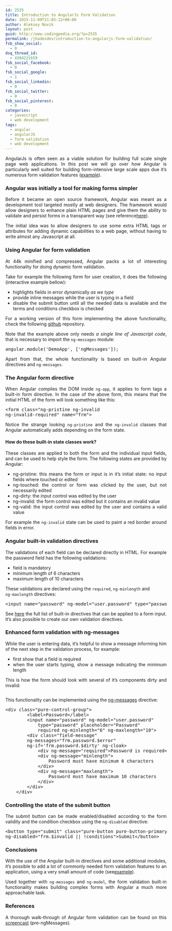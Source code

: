 ```yaml
---
id: 2535
title: Introduction to AngularJs Form Validation
date: 2015-11-09T21:03:12+00:00
author: Aleksey Novik
layout: post
guid: http://www.codingpedia.org/?p=2535
permalink: /jhadesdev/introduction-to-angularjs-form-validation/
fsb_show_social:
  - 0
dsq_thread_id:
  - 4304221659
fsb_social_facebook:
  - 0
fsb_social_google:
  - 1
fsb_social_linkedin:
  - 0
fsb_social_twitter:
  - 0
fsb_social_pinterest:
  - 0
categories:
  - javascript
  - web development
tags:
  - angular
  - angularJS
  - form validation
  - web development
---
```

<p style="text-align: justify;">
  AngularJs is often seen as a viable solution for building full scale single page web applications. In this post we will go over how Angular is particularly well suited for building form-intensive large scale apps due it&#8217;s numerous form validation features (<a href="https://jsfiddle.net/jhadesdev/yfLqfzLw/2/">example</a>).<!--more-->
</p>

<h3 id="angularwasinitiallyatoolformakingformssimpler" style="text-align: justify;">
  Angular was initially a tool for making forms simpler
</h3>

<p style="text-align: justify;">
  Before it became an open source framework, Angular was meant as a development tool targeted mostly at web designers. The framework would allow designers to enhance plain HTML pages and give them the ability to validate and persist forms in a transparent way (see reference<a href="http://devchat.tv/adventures-in-angular/001-aia-the-birth-of-angular-1">here</a>).
</p>

<p style="text-align: justify;">
  The initial idea was to allow designers to use some extra HTML tags or attributes for adding dynamic capabilities to a web page, without having to write almost any Javascript at all.
</p>

<h3 id="usingangularforformvalidation" style="text-align: justify;">
  Using Angular for form validation
</h3>

<p style="text-align: justify;">
  At 44k minified and compressed, Angular packs a lot of interesting functionality for doing dynamic form validation.
</p>

<p style="text-align: justify;">
  Take for example the following form for user creation, it does the following (interactive example bellow):
</p>

<ul style="text-align: justify;">
  <li>
    highlights fields in error dynamically <em>as we type</em>
  </li>
  <li>
    provide inline messages while the user is typing in a field
  </li>
  <li>
    disable the submit button until all the needed data is available and the terms and conditions checkbox is checked
  </li>
</ul>

<p style="text-align: justify;">
  For a working version of this form implementing the above functionality, check the following <a href="https://github.com/jhades/blog.jhades.org/tree/master/angular-not-only-spa">github</a> repository.
</p>

<p style="text-align: justify;">
  Note that the example above only needs <em>a single line of Javascript code</em>, that is necessary to import the <code>ng-messages</code> module:
</p>

<pre class="lang:default decode:true">angular.module('DemoApp', ['ngMessages']);</pre>

<p style="text-align: justify;">
  Apart from that, the whole functionality is based on built-in Angular directives and <code>ng-messages</code>.
</p>

<h3 id="theangularformdirective" style="text-align: justify;">
  The Angular form directive
</h3>

<p style="text-align: justify;">
  When Angular compiles the DOM inside <code>ng-app</code>, it applies to form tags a built-in form directive. In the case of the above form, this means that the initial HTML of the form will look something like this:
</p>

<pre class="lang:default decode:true">&lt;form class="ng-pristine ng-invalid 
ng-invalid-required" name="frm"&gt;</pre>

<p style="text-align: justify;">
  Notice the strange looking <code>ng-pristine</code> and the <code>ng-invalid</code> classes that Angular automatically adds depending on the form state.
</p>

<h4 id="howdothesebuiltinstateclasseswork" style="text-align: justify;">
  How do these built-in state classes work?
</h4>

<p style="text-align: justify;">
  These classes are applied to both the form and the individual input fields, and can be used to help style the form. The following states are provided by Angular:
</p>

<ul style="text-align: justify;">
  <li>
    ng-pristine: this means the form or input is in it&#8217;s initial state: no input fields where touched or edited
  </li>
  <li>
    ng-touched: the control or form was clicked by the user, but not necessarily edited
  </li>
  <li>
    ng-dirty: the input control was edited by the user
  </li>
  <li>
    ng-invalid: the form control was edited but it contains an invalid value
  </li>
  <li>
    ng-valid: the input control was edited by the user and contains a valid value
  </li>
</ul>

<p style="text-align: justify;">
  For example the <code>ng-invalid</code> state can be used to paint a red border around fields in error.
</p>

<h3 id="angularbuiltinvalidationdirectives" style="text-align: justify;">
  Angular built-in validation directives
</h3>

<p style="text-align: justify;">
  The validations of each field can be declared directly in HTML. For example the password field has the following validations:
</p>

<ul style="text-align: justify;">
  <li>
    field is mandatory
  </li>
  <li>
    minimum length of 6 characters
  </li>
  <li>
    maximum length of 10 characters
  </li>
</ul>

<p style="text-align: justify;">
  These validations are declared using the <code>required</code>, <code>ng-minlength</code> and<br /> <code>ng-maxlength</code> directives:
</p>

<pre class="lang:default decode:true">&lt;input name="password" ng-model="user.password" type="password"  placeholder="Password" required ng-minlength="6" ng-maxlength="10"&gt;</pre>

<div class="fix-syntax-highlight" style="text-align: justify;">
</div>

<p style="text-align: justify;">
  See <a href="https://docs.angularjs.org/api/ng/directive/input">here</a> the full list of built-in directives that can be applied to a form input. It&#8217;s also possible to create our own validation directives.
</p>

<h3 id="enhancedformvalidationwithngmessages" style="text-align: justify;">
  Enhanced form validation with ng-messages
</h3>

<p style="text-align: justify;">
  While the user is entering data, it&#8217;s helpful to show a message informing him of the next step in the validation process, for example:
</p>

<ul style="text-align: justify;">
  <li>
    first show that a field is required
  </li>
  <li>
    when the user starts typing, show a message indicating the minimum length
  </li>
</ul>

<p style="text-align: justify;">
  This is how the form should look with several of it&#8217;s components dirty and invalid:
</p>

<div style="text-align: justify;">
  <img src="http://d2huq83j2o5dyd.cloudfront.net/angular-not-only-spa/invalid.png" alt="" />
</div>

<p style="text-align: justify;">
  This functionality can be implemented using the <a href="https://docs.angularjs.org/api/ngMessages/directive/ngMessages">ng-messages</a> directive:
</p>

<pre class="lang:default decode:true">&lt;div class="pure-control-group"&gt;
        &lt;label&gt;Password&lt;/label&gt;
        &lt;input name="password" ng-model="user.password"
            type="password" placeholder="Password"
            required ng-minlength="6" ng-maxlength="10"&gt;
        &lt;div class="field-message"  
        ng-messages="frm.password.$error" 
        ng-if='frm.password.$dirty' ng-cloak&gt;
            &lt;div ng-message="required"&gt;Password is required&lt;/div&gt;
            &lt;div ng-message="minlength"&gt;
                Password must have minimum 6 characters
            &lt;/div&gt;
            &lt;div ng-message="maxlength"&gt;
                Password must have maximum 10 characters
            &lt;/div&gt;
        &lt;/div&gt;
    &lt;/div&gt;</pre>

<div class="fix-syntax-highlight" style="text-align: justify;">
</div>

<h3 id="controllingthestateofthesubmitbutton" style="text-align: justify;">
  Controlling the state of the submit button
</h3>

<p style="text-align: justify;">
  The submit button can be made enabled/disabled according to the form validity and the condition checkbox using the <code>ng-disabled</code> directive:
</p>

<pre class="lang:default decode:true">&lt;button type="submit" class="pure-button pure-button-primary" 
ng-disabled="frm.$invalid || !conditions"&gt;Submit&lt;/button&gt;</pre>

<div class="fix-syntax-highlight" style="text-align: justify;">
</div>

<h3 id="conclusions" style="text-align: justify;">
  Conclusions
</h3>

<p style="text-align: justify;">
  With the use of the Angular built-in directives and some additional modules, it&#8217;s possible to add a lot of commonly needed form validation features to an application, using a very small amount of code (see<a href="https://github.com/jhades/blog.jhades.org/tree/master/angular-not-only-spa">example</a>).
</p>

<p style="text-align: justify;">
  Used together with <code>ng-messages</code> and <code>ng-model</code>, the form validation built-in functionality makes building complex forms with Angular a much more approachable task.
</p>

<h3 id="references" style="text-align: justify;">
  References
</h3>

<p style="text-align: justify;">
  A thorough walk-through of Angular form validation can be found on this <a href="https://www.youtube.com/watch?v=t6XUPVmlYbY">screencast</a> (pre-ngMessages).
</p>